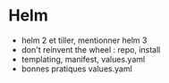 # Helm

- helm 2 et tiller, mentionner helm 3
- don't reinvent the wheel : repo, install
- templating, manifest, values.yaml
- bonnes pratiques values.yaml
